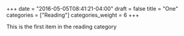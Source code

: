 +++
date = "2016-05-05T08:41:21-04:00"
draft = false
title = "One"
categories = ["Reading"]
categories_weight = 6
+++

This is the first item in the reading category